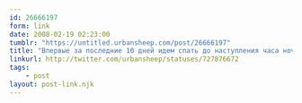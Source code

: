```yaml
---
id: 26666197
form: link
date: 2008-02-19 02:23:00
tumblr: "https://untitled.urbansheep.com/post/26666197"
title: "Впервые за последние 10 дней идем спать до наступления часа ночи. (727876672)"
linkurl: http://twitter.com/urbansheep/statuses/727876672
tags:
    - post
layout: post-link.njk
---
```


